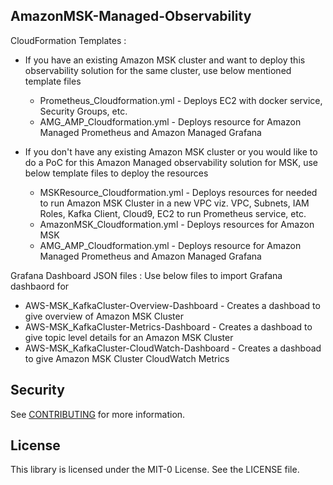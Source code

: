## AmazonMSK-Managed-Observability



CloudFormation Templates :

* If you have an existing Amazon MSK cluster and want to deploy this observability solution for the same cluster, use below mentioned template files
	* Prometheus_Cloudformation.yml - Deploys EC2 with docker service, Security Groups, etc.
	* AMG_AMP_Cloudformation.yml - Deploys resource for Amazon Managed Prometheus and Amazon Managed Grafana

* If you don't have any existing Amazon MSK cluster or you would like to do a PoC for this Amazon Managed observability solution for MSK, use below template files to deploy the resources
	* MSKResource_Cloudformation.yml - Deploys resources for needed to run Amazon MSK Cluster in a new VPC viz. VPC, Subnets, IAM Roles, Kafka Client, Cloud9, EC2 to run Prometheus service, etc.
	* AmazonMSK_Cloudformation.yml - Deploys resources for Amazon MSK
	* AMG_AMP_Cloudformation.yml - Deploys resource for Amazon Managed Prometheus and Amazon Managed Grafana

Grafana Dashboard JSON files : Use below files to import Grafana dashbaord for

* AWS-MSK_KafkaCluster-Overview-Dashboard	-	Creates a dashboad to give overview of Amazon MSK Cluster
* AWS-MSK_KafkaCluster-Metrics-Dashboard	-	Creates a dashboad to give topic level details for an Amazon MSK Cluster
* AWS-MSK_KafkaCluster-CloudWatch-Dashboard	-	Creates a dashboad to give Amazon MSK Cluster CloudWatch Metrics



## Security

See [CONTRIBUTING](CONTRIBUTING.md#security-issue-notifications) for more information.

## License

This library is licensed under the MIT-0 License. See the LICENSE file.

